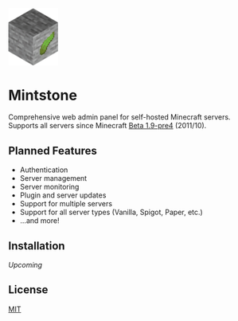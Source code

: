 <img src="frontend/static/Mintstone.png" alt="Mintstone Logo" width="100" />

# Mintstone

Comprehensive web admin panel for self-hosted Minecraft servers. Supports all servers since Minecraft [Beta 1.9-pre4](https://minecraft.fandom.com/wiki/Java_Edition_Beta_1.9_Prerelease_4) (2011/10).

## Planned Features

- Authentication
- Server management
- Server monitoring
- Plugin and server updates
- Support for multiple servers
- Support for all server types (Vanilla, Spigot, Paper, etc.)
- ...and more!

## Installation

_Upcoming_

## License

[MIT](https://choosealicense.com/licenses/mit/)
